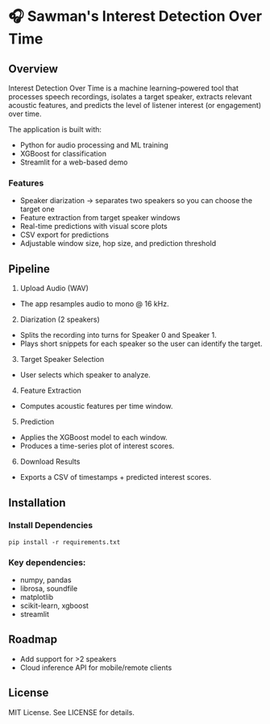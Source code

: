 # 🎧 Sawman's Interest Detection Over Time

## Overview

Interest Detection Over Time is a machine learning–powered tool that processes speech recordings, isolates a target speaker, extracts relevant acoustic features, and predicts the level of listener interest (or engagement) over time.

The application is built with:
- Python for audio processing and ML training
- XGBoost for classification
- Streamlit for a web-based demo

### Features
- Speaker diarization → separates two speakers so you can choose the target one
- Feature extraction from target speaker windows
- Real-time predictions with visual score plots
- CSV export for predictions
- Adjustable window size, hop size, and prediction threshold

## Pipeline
1.	Upload Audio (WAV)
- The app resamples audio to mono @ 16 kHz.
2.	Diarization (2 speakers)
- Splits the recording into turns for Speaker 0 and Speaker 1.
- Plays short snippets for each speaker so the user can identify the target.
3.	Target Speaker Selection
- User selects which speaker to analyze.
4.	Feature Extraction
- Computes acoustic features per time window.
5.	Prediction
- Applies the XGBoost model to each window.
- Produces a time-series plot of interest scores.
6.	Download Results
- Exports a CSV of timestamps + predicted interest scores.

## Installation

### Install Dependencies
  `pip install -r requirements.txt`

### Key dependencies:
- numpy, pandas
- librosa, soundfile
- matplotlib
- scikit-learn, xgboost
- streamlit


## Roadmap
- Add support for >2 speakers
- Cloud inference API for mobile/remote clients

## License

MIT License. See LICENSE for details.
